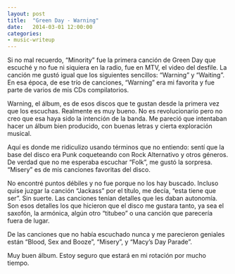 ```yaml
---
layout: post
title:  "Green Day - Warning"
date:   2014-03-01 12:00:00
categories:
- music-writeup
---
```

Si no mal recuerdo, “Minority” fue la primera canción de Green Day que escuché y no fue ni siquiera en la radio, fue en MTV, el video del desfile. La canción me gustó igual que los siguientes sencillos: “Warning” y “Waiting”. En esa época, de ese trío de canciones, “Warning” era mi favorita y fue parte de varios de mis CDs compilatorios.

Warning, el álbum, es de esos discos que te gustan desde la primera vez que los escuchas. Realmente es muy bueno. No es revolucionario pero no creo que esa haya sido la intención de la banda. Me pareció que intentaban hacer un álbum bien producido, con buenas letras y cierta exploración musical.

Aquí es donde me ridiculizo usando términos que no entiendo: sentí que la base del disco era Punk coqueteando con Rock Alternativo y otros géneros. De verdad que no me esperaba escuchar “Folk”, me gustó la sorpresa. “Misery” es de mis canciones favoritas del disco.

No encontré puntos débiles y no fue porque no los hay buscado. Incluso quise juzgar la canción “Jackass” por el título, me decía, “esta tiene que ser”. Sin suerte. Las canciones tenían detalles que les daban autonomía. Son esos detalles los que hicieron que el disco me gustara tanto, ya sea el saxofón, la armónica, algún otro “titubeo” o una canción que parecería fuera de lugar.

De las canciones que no había escuchado nunca y me parecieron geniales están “Blood, Sex and Booze”, “Misery”, y “Macy’s Day Parade”.

Muy buen álbum. Estoy seguro que estará en mi rotación por mucho tiempo.